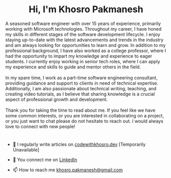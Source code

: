 <h1 align="center">Hi, I'm Khosro Pakmanesh</h1>
A seasoned software engineer with over 15 years of experience, primarily working with Microsoft technologies. Throughout my career, I have honed my skills in different stages of the software development lifecycle. I enjoy staying up-to-date with the latest advancements and trends in the industry and am always looking for opportunities to learn and grow. In addition to my professional background, I have also worked as a college professor, where I had the opportunity to impart my knowledge and experience to eager students. I currently enjoy working in senior tech roles, where I can apply my experience and skills to guide and mentor others in the field.
<br/><br/>In my spare time, I work as a part-time software engineering consultant, providing guidance and support to clients in need of technical expertise. Additionally, I am also passionate about technical writing, teaching, and creating video tutorials, as I believe that sharing knowledge is a crucial aspect of professional growth and development.
<br/><br/>Thank you for taking the time to read about me. If you feel like we have some common interests, or you are interested in collaborating on a project, or you just want to chat please do not hesitate to reach out. I would always love to connect with new people! 

# 
- 📝 I regularly write articles on [codewithkhosro.dev](https://www.codewithkhosro.dev) [Temporarily Unavailable]

- 🚩 You connect me on [LinkedIn](https://www.linkedin.com/in/khosropakmanesh/)

- 📫 How to reach me khosro.pakmanesh@gmail.com
